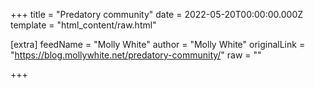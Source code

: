 
+++
title = "Predatory community"
date = 2022-05-20T00:00:00.000Z
template = "html_content/raw.html"

[extra]
feedName = "Molly White"
author = "Molly White"
originalLink = "https://blog.mollywhite.net/predatory-community/"
raw = ""

+++

